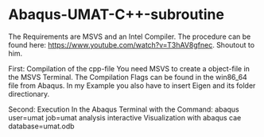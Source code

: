 # Abaqus-UMAT-C++-subroutine

The Requirements are MSVS and an Intel Compiler. The procedure can be found here: https://www.youtube.com/watch?v=T3hAV8gfnec. Shoutout to him.

First: Compilation of the cpp-file
You need MSVS to create a object-file in the MSVS Terminal. The Compilation Flags can be found in the win86_64 file from Abaqus. 
In my Example you also have to insert Eigen and its folder directionary.

Second: Execution
In the Abaqus Terminal with the Command: abaqus user=umat job=umat analysis interactive 
Visualization with abaqus cae database=umat.odb
